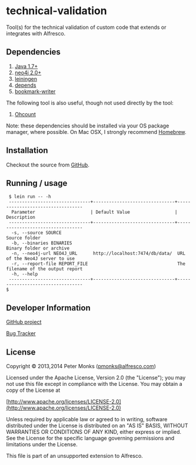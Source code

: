 # technical-validation

Tool(s) for the technical validation of custom code that extends or integrates with Alfresco.

## Dependencies
 1. [Java 1.7+](http://www.oracle.com/technetwork/java/javase/downloads/index.html)
 2. [neo4j 2.0+](http://www.neo4j.org/)
 3. [leiningen](http://leiningen.org/)
 4. [depends](https://github.com/pmonks/depends)
 5. [bookmark-writer](https://github.com/pmonks/bookmark-writer)

The following tool is also useful, though not used directly by the tool:

 1. [Ohcount](https://github.com/blackducksw/ohcount)

Note: these dependencies should be installed via your OS package manager, where possible.  On Mac OSX, I strongly recommend [Homebrew](http://brew.sh/).

## Installation

Checkout the source from [GitHub](https://github.com/AlfrescoLabs/technical-validation).

## Running / usage

```shell
 $ lein run -- -h
 -------------------------------+-------------------------------+----------------------------------
  Parameter                     | Default Value                 | Description
 -------------------------------+-------------------------------+----------------------------------
  -s, --source SOURCE                                            Source folder
  -b, --binaries BINARIES                                        Binary folder or archive
  -n, --neo4j-url NEO4J_URL      http://localhost:7474/db/data/  URL of the Neo4J server to use
  -r, --report-file REPORT_FILE                                  The filename of the output report
  -h, --help
 -------------------------------+-------------------------------+----------------------------------
$ 
```

## Developer Information

[GitHub project](https://github.com/AlfrescoLabs/technical-validation)

[Bug Tracker](https://github.com/AlfrescoLabs/technical-validation/issues)

## License

Copyright © 2013,2014 Peter Monks (pmonks@alfresco.com)

Licensed under the Apache License, Version 2.0 (the "License");
you may not use this file except in compliance with the License.
You may obtain a copy of the License at

   [http://www.apache.org/licenses/LICENSE-2.0](http://www.apache.org/licenses/LICENSE-2.0)

Unless required by applicable law or agreed to in writing, software
distributed under the License is distributed on an "AS IS" BASIS,
WITHOUT WARRANTIES OR CONDITIONS OF ANY KIND, either express or implied.
See the License for the specific language governing permissions and
limitations under the License.

This file is part of an unsupported extension to Alfresco.
